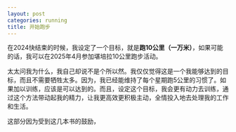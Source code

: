 ```yaml
---
layout: post
categories: running
title: 开始跑步
---
```


在2024快结束的时候，我设定了一个目标，就是**跑10公里（一万米）**，如果可能的话，我可以在2025年4月参加堪培拉10公里跑步活动。

太太问我为什么，我自己却说不是个所以然。我仅仅觉得这是一个我能够达到的目标，而且不需要牺牲太多。因为，我已经能维持了每个星期跑5公里的习惯了。如果加以训练，应该是可以达到的。而且，设定这个目标，我会更有动力去训练，通过这个方法带动起我的精力，让我更高效更积极主动，全情投入地去处理我的工作和生活。

这部分因为受到这几本书的鼓励，
<!--stackedit_data:
eyJoaXN0b3J5IjpbMTM2ODUxNzQ3MSwtMTY2MzU5Nzc4OCwxOT
MyMTEyMjMyXX0=
-->